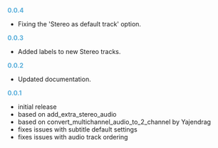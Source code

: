**<span style="color:#56adda">0.0.4</span>**
- Fixing the 'Stereo as default track' option.

**<span style="color:#56adda">0.0.3</span>**
- Added labels to new Stereo tracks.

**<span style="color:#56adda">0.0.2</span>**
- Updated documentation.

**<span style="color:#56adda">0.0.1</span>**
- initial release
- based on add_extra_stereo_audio
- based on convert_multichannel_audio_to_2_channel by Yajendrag
- fixes issues with subtitle default settings
- fixes issues with audio track ordering
